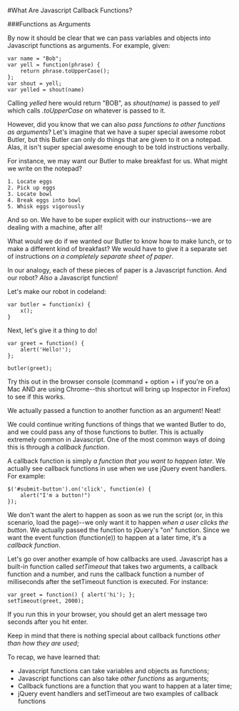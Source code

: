 #What Are Javascript Callback Functions?
	
###Functions as Arguments

By now it should be clear that we can pass variables and objects into Javascript functions as arguments. For example, given:

	var name = "Bob";
	var yell = function(phrase) {
		return phrase.toUpperCase();
	};
	var shout = yell;
	var yelled = shout(name)
	
Calling *yelled* here would return "BOB", as *shout(name)* is passed to *yell* which calls *.toUpperCase* on whatever is passed to it.

However, did you know that we can also *pass functions to other functions as arguments*? Let's imagine that we have a super special awesome robot Butler, but this Butler can only do things that are given to it on a notepad. Alas, it isn't super special awesome enough to be told instructions verbally.

For instance, we may want our Butler to make breakfast for us. What might we write on the notepad?

	1. Locate eggs
	2. Pick up eggs
	3. Locate bowl
	4. Break eggs into bowl
	5. Whisk eggs vigorously
And so on. We have to be super explicit with our instructions--we are dealing with a machine, after all!

What would we do if we wanted our Butler to know how to make lunch, or to make a different kind of breakfast? We would have to give it a separate set of instructions *on a completely separate sheet of paper*.

In our analogy, each of these pieces of paper is a Javascript function. And our robot? *Also* a Javascript function!

Let's make our robot in codeland:

	var butler = function(x) {
		x();
	}

Next, let's give it a thing to do!

	var greet = function() {
		alert('Hello!');
	};
	
	butler(greet);
	
Try this out in the browser console (command + option + i if you're on a Mac AND are using Chrome--this shortcut will bring up Inspector in Firefox) to see if this works.

We actually passed a function to another function as an argument! Neat!

We could continue writing functions of things that we wanted Butler to do, and we could pass any of those functions to butler. This is actually extremely common in Javascript. One of the most common ways of doing this is through a *callback function*.

A callback function is simply *a function that you want to happen later*. We actually see callback functions in use when we use jQuery event handlers. For example:

	$('#submit-button').on('click', function(e) {
		alert("I'm a button!")
	});
	
We don't want the alert to happen as soon as we run the script (or, in this scenario, load the page)--we only want it to happen *when a user clicks the button*. We actually passed the function to jQuery's "on" function. Since we want the event function (function(e)) to happen at a later time, it's a *callback function*.

Let's go over another example of how callbacks are used. Javascript has a built-in function called *setTimeout* that takes two arguments, a callback function and a number, and runs the callback function a number of milliseconds after the setTimeout function is executed. For instance:

	var greet = function() { alert('hi'); };
	setTimeout(greet, 2000);

If you run this in your browser, you should get an alert message two seconds after you hit enter.

Keep in mind that there is nothing special about callback functions *other than how they are used*; 

To recap, we have learned that:

* Javascript functions can take variables and objects as functions;
* Javascript functions can also take *other functions* as arguments;
* Callback functions are a function that you want to happen at a later time;
* jQuery event handlers and setTimeout are two examples of callback functions


